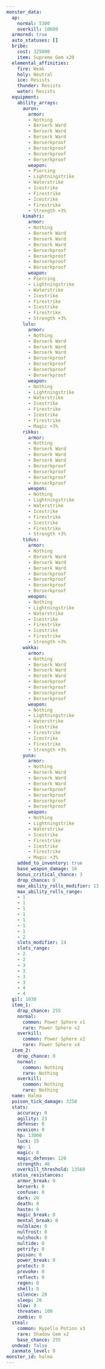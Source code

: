 ```yaml
---
monster_data:
  ap:
    normal: 5300
    overkill: 10600
  armored: true
  auto_statuses: []
  bribe:
    cost: 325000
    item: Supreme Gem x20
  elemental_affinities:
    fire: Weak
    holy: Neutral
    ice: Resists
    thunder: Resists
    water: Resists
  equipment:
    ability_arrays:
      auron:
        armor:
        - Nothing
        - Berserk Ward
        - Berserk Ward
        - Berserk Ward
        - Berserkproof
        - Berserkproof
        - Berserkproof
        - Berserkproof
        weapon:
        - Piercing
        - Lightningstrike
        - Waterstrike
        - Icestrike
        - Firestrike
        - Icestrike
        - Firestrike
        - Strength +3%
      kimahri:
        armor:
        - Nothing
        - Berserk Ward
        - Berserk Ward
        - Berserk Ward
        - Berserkproof
        - Berserkproof
        - Berserkproof
        - Berserkproof
        weapon:
        - Piercing
        - Lightningstrike
        - Waterstrike
        - Icestrike
        - Firestrike
        - Icestrike
        - Firestrike
        - Strength +3%
      lulu:
        armor:
        - Nothing
        - Berserk Ward
        - Berserk Ward
        - Berserk Ward
        - Berserkproof
        - Berserkproof
        - Berserkproof
        - Berserkproof
        weapon:
        - Nothing
        - Lightningstrike
        - Waterstrike
        - Icestrike
        - Firestrike
        - Icestrike
        - Firestrike
        - Magic +3%
      rikku:
        armor:
        - Nothing
        - Berserk Ward
        - Berserk Ward
        - Berserk Ward
        - Berserkproof
        - Berserkproof
        - Berserkproof
        - Berserkproof
        weapon:
        - Nothing
        - Lightningstrike
        - Waterstrike
        - Icestrike
        - Firestrike
        - Icestrike
        - Firestrike
        - Strength +3%
      tidus:
        armor:
        - Nothing
        - Berserk Ward
        - Berserk Ward
        - Berserk Ward
        - Berserkproof
        - Berserkproof
        - Berserkproof
        - Berserkproof
        weapon:
        - Nothing
        - Lightningstrike
        - Waterstrike
        - Icestrike
        - Firestrike
        - Icestrike
        - Firestrike
        - Strength +3%
      wakka:
        armor:
        - Nothing
        - Berserk Ward
        - Berserk Ward
        - Berserk Ward
        - Berserkproof
        - Berserkproof
        - Berserkproof
        - Berserkproof
        weapon:
        - Nothing
        - Lightningstrike
        - Waterstrike
        - Icestrike
        - Firestrike
        - Icestrike
        - Firestrike
        - Strength +3%
      yuna:
        armor:
        - Nothing
        - Berserk Ward
        - Berserk Ward
        - Berserk Ward
        - Berserkproof
        - Berserkproof
        - Berserkproof
        - Berserkproof
        weapon:
        - Nothing
        - Lightningstrike
        - Waterstrike
        - Icestrike
        - Firestrike
        - Icestrike
        - Firestrike
        - Magic +3%
    added_to_inventory: true
    base_weapon_damage: 16
    bonus_critical_chance: 3
    drop_chance: 8
    max_ability_rolls_modifier: 13
    max_ability_rolls_range:
    - 1
    - 1
    - 1
    - 1
    - 1
    - 1
    - 1
    - 2
    slots_modifier: 14
    slots_range:
    - 2
    - 2
    - 3
    - 3
    - 3
    - 3
    - 4
    - 4
  gil: 1030
  item_1:
    drop_chance: 255
    normal:
      common: Power Sphere x1
      rare: Power Sphere x2
    overkill:
      common: Power Sphere x2
      rare: Power Sphere x4
  item_2:
    drop_chance: 0
    normal:
      common: Nothing
      rare: Nothing
    overkill:
      common: Nothing
      rare: Nothing
  name: Halma
  poison_tick_damage: 3250
  stats:
    accuracy: 0
    agility: 23
    defense: 0
    evasion: 0
    hp: 13000
    luck: 15
    mp: 1
    magic: 0
    magic_defense: 120
    strength: 46
    overkill_threshold: 13560
  status_resistances:
    armor_break: 0
    berserk: 0
    confuse: 0
    dark: 20
    death: 0
    haste: 0
    magic_break: 0
    mental_break: 0
    nulblaze: 0
    nulfrost: 0
    nulshock: 0
    nultide: 0
    petrify: 0
    poison: 0
    power_break: 0
    protect: 0
    provoke: 0
    reflect: 0
    regen: 0
    shell: 0
    silence: 20
    sleep: 20
    slow: 0
    threaten: 100
    zombie: 0
  steal:
    common: Hypello Potion x3
    rare: Shadow Gem x2
    base_chance: 255
  undead: false
  zanmato_level: 0
monster_id: halma
---
```

